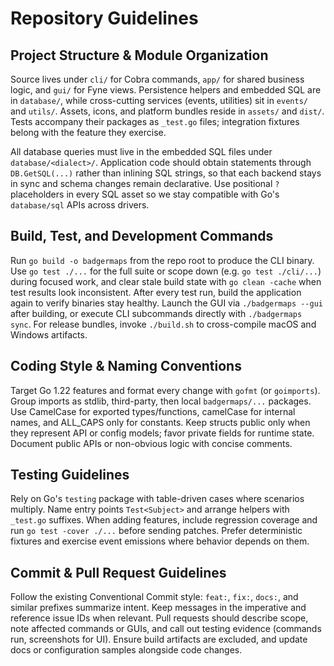 # Repository Guidelines

## Project Structure & Module Organization
Source lives under `cli/` for Cobra commands, `app/` for shared business logic, and `gui/` for Fyne views. Persistence helpers and embedded SQL are in `database/`, while cross-cutting services (events, utilities) sit in `events/` and `utils/`. Assets, icons, and platform bundles reside in `assets/` and `dist/`. Tests accompany their packages as `_test.go` files; integration fixtures belong with the feature they exercise.

All database queries must live in the embedded SQL files under `database/<dialect>/`. Application code should obtain statements through `DB.GetSQL(...)` rather than inlining SQL strings, so that each backend stays in sync and schema changes remain declarative. Use positional `?` placeholders in every SQL asset so we stay compatible with Go's `database/sql` APIs across drivers.

## Build, Test, and Development Commands
Run `go build -o badgermaps` from the repo root to produce the CLI binary. Use `go test ./...` for the full suite or scope down (e.g. `go test ./cli/...`) during focused work, and clear stale build state with `go clean -cache` when test results look inconsistent. After every test run, build the application again to verify binaries stay healthy. Launch the GUI via `./badgermaps --gui` after building, or execute CLI subcommands directly with `./badgermaps sync`. For release bundles, invoke `./build.sh` to cross-compile macOS and Windows artifacts.

## Coding Style & Naming Conventions
Target Go 1.22 features and format every change with `gofmt` (or `goimports`). Group imports as stdlib, third-party, then local `badgermaps/...` packages. Use CamelCase for exported types/functions, camelCase for internal names, and ALL_CAPS only for constants. Keep structs public only when they represent API or config models; favor private fields for runtime state. Document public APIs or non-obvious logic with concise comments.

## Testing Guidelines
Rely on Go's `testing` package with table-driven cases where scenarios multiply. Name entry points `Test<Subject>` and arrange helpers with `_test.go` suffixes. When adding features, include regression coverage and run `go test -cover ./...` before sending patches. Prefer deterministic fixtures and exercise event emissions where behavior depends on them.

## Commit & Pull Request Guidelines
Follow the existing Conventional Commit style: `feat:`, `fix:`, `docs:`, and similar prefixes summarize intent. Keep messages in the imperative and reference issue IDs when relevant. Pull requests should describe scope, note affected commands or GUIs, and call out testing evidence (commands run, screenshots for UI). Ensure build artifacts are excluded, and update docs or configuration samples alongside code changes.
